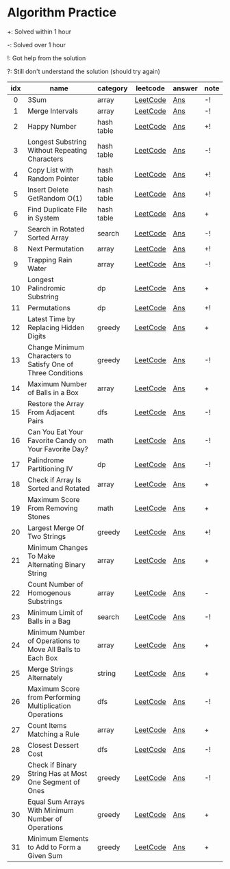 # Algorithm Practice

+: Solved within 1 hour

-: Solved over 1 hour

!: Got help from the solution

?: Still don't understand the solution (should try again)

| idx | name                  | category | leetcode                                          | answer | note |
|:---:|-----------------------|----------|-----------------------------------------------|--------|------|
|0    |3Sum                   |array     |[LeetCode](https://leetcode.com/problems/3sum/)|[Ans](https://github.com/MrSyee/algorithm_practice/blob/master/array/three_sum.py) |-!    |
|1    |Merge Intervals        |array     |[LeetCode](https://leetcode.com/problems/merge-intervals/)|[Ans](https://github.com/MrSyee/algorithm_practice/blob/master/array/merge_intervals.py) |-!    |
|2    |Happy Number  |hash table     |[LeetCode](https://leetcode.com/problems/happy-number/)|[Ans](https://github.com/MrSyee/algorithm_practice/blob/master/hash_table/happy_number.py) |+!    |
|3    |Longest Substring Without Repeating Characters  |hash table     |[LeetCode](https://leetcode.com/problems/longest-substring-without-repeating-characters/)|[Ans](https://github.com/MrSyee/algorithm_practice/blob/master/hash_table/longest_substring_without_repeating_chars.py) |-!    |
|4    |Copy List with Random Pointer  |hash table     |[LeetCode](https://leetcode.com/problems/copy-list-with-random-pointer/)|[Ans](https://github.com/MrSyee/algorithm_practice/blob/master/hash_table/copy_list_of_random_pointer.py) |+!    |
|5    |Insert Delete GetRandom O(1)  |hash table     |[LeetCode](https://leetcode.com/problems/insert-delete-getrandom-o1/)|[Ans](https://github.com/MrSyee/algorithm_practice/blob/master/hash_table/insert_delete_get_random_O1.py) |+!    |
|6    |Find Duplicate File in System  |hash table     |[LeetCode](https://leetcode.com/problems/find-duplicate-file-in-system/)|[Ans](https://github.com/MrSyee/algorithm_practice/blob/master/hash_table/find-duplicate-file-in-system.py) |+    |
|7    |Search in Rotated Sorted Array  |search    |[LeetCode](https://leetcode.com/problems/search-in-rotated-sorted-array/)|[Ans](https://github.com/MrSyee/algorithm_practice/blob/master/search/search-in-rotated-sorted-array.py) |-!    |
|8    |Next Permutation  |array    |[LeetCode](https://leetcode.com/problems/next-permutation/)|[Ans](https://github.com/MrSyee/algorithm_practice/blob/master/array/next-permutation.py) |+!    |
|9    |Trapping Rain Water  |array    |[LeetCode](https://leetcode.com/problems/trapping-rain-water/)|[Ans](https://github.com/MrSyee/algorithm_practice/blob/master/array/trapping-rain-water.py) |-!    |
|10    |Longest Palindromic Substring  |dp    |[LeetCode](https://leetcode.com/problems/longest-palindromic-substring/)|[Ans](https://github.com/MrSyee/algorithm_practice/blob/master/dp/longest-palindromic-substring.py) |+    |
|11    |Permutations  |dp    |[LeetCode](https://leetcode.com/problems/permutations/)|[Ans](https://github.com/MrSyee/algorithm_practice/blob/master/dp/permutations.py) |+!    |
|12    |Latest Time by Replacing Hidden Digits  |greedy    |[LeetCode](https://leetcode.com/problems/latest-time-by-replacing-hidden-digits/)|[Ans](https://github.com/MrSyee/algorithm_practice/blob/master/greedy/latest-time-by-replacing-hidden-digits.py) |+    |
|13    |Change Minimum Characters to Satisfy One of Three Conditions  |greedy    |[LeetCode](https://leetcode.com/contest/weekly-contest-225/problems/change-minimum-characters-to-satisfy-one-of-three-conditions/)|[Ans](https://github.com/MrSyee/algorithm_practice/blob/master/greedy/change-minimum-characters-to-satisfy-one-of-three-conditions.py) |-!    |
|14    |Maximum Number of Balls in a Box  |array    |[LeetCode](https://leetcode.com/problems/maximum-number-of-balls-in-a-box/)|[Ans](https://github.com/MrSyee/algorithm_practice/blob/master/array/maximum-number-of-balls-in-a-box.py) |+    |
|15    |Restore the Array From Adjacent Pairs  |dfs    |[LeetCode](https://leetcode.com/problems/restore-the-array-from-adjacent-pairs)  |[Ans](https://github.com/MrSyee/algorithm_practice/blob/master/dfs/restore-the-array-from-adjacent-pairs.py)  |-!    |
|16    |Can You Eat Your Favorite Candy on Your Favorite Day?  |math    |[LeetCode](https://leetcode.com/problems/can-you-eat-your-favorite-candy-on-your-favorite-day)  |[Ans](https://github.com/MrSyee/algorithm_practice/blob/master/math/can_you_eat_your_favorite_candy_on_your_favorite_day.py)  |-!   |
|17    |Palindrome Partitioning IV  |dp    |[LeetCode](https://leetcode.com/problems/palindrome-partitioning-iv)  |[Ans](https://github.com/MrSyee/algorithm_practice/blob/master/dp/pelindrome_partioning_4.py)  |-!   |
|18    |Check if Array Is Sorted and Rotated  |array    |[LeetCode](https://leetcode.com/problems/check-if-array-is-sorted-and-rotated)  |[Ans](https://github.com/MrSyee/algorithm_practice/blob/master/array/check_if_array_is_sorted_and_rotated.py)  |+    |
|19    |Maximum Score From Removing Stones  |math    |[LeetCode](https://leetcode.com/problems/maximum-score-from-removing-stones)  |[Ans](https://github.com/MrSyee/algorithm_practice/blob/master/math/maximum_score_from_removing_stones.py)  |    +|
|20    |Largest Merge Of Two Strings  |greedy    |[LeetCode](https://leetcode.com/problems/largest-merge-of-two-strings)  |[Ans](https://github.com/MrSyee/algorithm_practice/blob/master/greedy/largest_merge_of_two_strings.py)  |    +!|
|21    |Minimum Changes To Make Alternating Binary String  |array    |[LeetCode](https://leetcode.com/problems/minimum-changes-to-make-alternating-binary-string)  |[Ans](https://github.com/MrSyee/algorithm_practice/blob/master/array/minimum_changes_to_make_alternating_binary_string.py)  |    +|
|22    |Count Number of Homogenous Substrings  |array    |[LeetCode](https://leetcode.com/problems/count-number-of-homogenous-substrings)  |[Ans](https://github.com/MrSyee/algorithm_practice/blob/master/array/count_number_of_homogenous_substrings.py)  |    -|
|23    |Minimum Limit of Balls in a Bag  |search    |[LeetCode](https://leetcode.com/problems/minimum-limit-of-balls-in-a-bag)  |[Ans](https://github.com/MrSyee/algorithm_practice/blob/master/search/minimum_limit_of_balls_in_a_bag.py)  |    -!|
|24    |Minimum Number of Operations to Move All Balls to Each Box  |array    |[LeetCode](https://leetcode.com/problems/minimum-number-of-operations-to-move-all-balls-to-each-box)  |[Ans](https://github.com/MrSyee/algorithm_practice/blob/master/array/minimum_number_of_operations_to_move_all_balls_to_each_box.py)  |    +|
|25    |Merge Strings Alternately  |string    |[LeetCode](https://leetcode.com/problems/merge-strings-alternately)  |[Ans](https://github.com/MrSyee/algorithm_practice/blob/master/string/merge_strings_alternately.py)  |    +|
|26    |Maximum Score from Performing Multiplication Operations  |dfs    |[LeetCode](https://leetcode.com/problems/maximum-score-from-performing-multiplication-operations)  |[Ans](https://github.com/MrSyee/algorithm_practice/blob/master/dfs/maximum_score_from_performing_multiplication_operations.py)  |    -!|
|27    |Count Items Matching a Rule  |array    |[LeetCode](https://leetcode.com/problems/count-items-matching-a-rule)  |[Ans](https://github.com/MrSyee/algorithm_practice/blob/master/array/count_items_matching_a_rule.py)  |    +|
|28    |Closest Dessert Cost  |dfs    |[LeetCode](https://leetcode.com/problems/closest-dessert-cost)  |[Ans](https://github.com/MrSyee/algorithm_practice/blob/master/dfs/closest_dessert_cost.py)  |    -!|
|29    |Check if Binary String Has at Most One Segment of Ones  |greedy    |[LeetCode](https://leetcode.com/problems/check-if-binary-string-has-at-most-one-segment-of-ones)  |[Ans](https://github.com/MrSyee/algorithm_practice/blob/master/greedy/check_if_binary_string_has_at_most_one_segment_of_ones.py)  |    -!|
|30    |Equal Sum Arrays With Minimum Number of Operations  |greedy    |[LeetCode](https://leetcode.com/problems/equal-sum-arrays-with-minimum-number-of-operations)  |[Ans](https://github.com/MrSyee/algorithm_practice/blob/master/greedy/equal_sum_arrays_with_minimum_number_of_operations.py)  |    +|
|31    |Minimum Elements to Add to Form a Given Sum  |greedy    |[LeetCode](https://leetcode.com/problems/minimum-elements-to-add-to-form-a-given-sum)  |[Ans](https://github.com/MrSyee/algorithm_practice/blob/master/greedy/minimum_elements_to_add_to_form_a_given_sum.py)  |    +|
